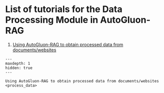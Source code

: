 # List of tutorials for the Data Processing Module in AutoGluon-RAG

1. [Using AutoGluon-RAG to obtain processed data from documents/websites](process_data)

```{toctree}
---
maxdepth: 1
hidden: true
---

Using AutoGluon-RAG to obtain processed data from documents/websites <process_data>
```
